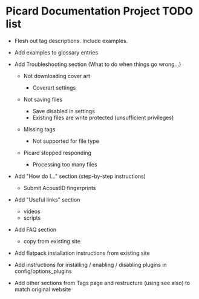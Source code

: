 # Picard Documentation Project TODO list

- Flesh out tag descriptions.  Include examples.

- Add examples to glossary entries

- Add Troubleshooting section (What to do when things go wrong...)
  - Not downloading cover art
    - Coverart settings

  - Not saving files
    - Save disabled in settings
    - Existing files are write protected (unsufficient privileges)

  - Missing tags
    - Not supported for file type

  - Picard stopped responding
    - Processing too many files

- Add "How do I..." section (step-by-step instructions)
  - Submit AcoustID fingerprints

- Add "Useful links" section
  - videos
  - scripts

- Add FAQ section
  - copy from existing site

- Add flatpack installation instructions from existing site

- Add instructions for installing / enabling / disabling plugins in config/options_plugins

- Add other sections from Tags page and restructure (using see also) to match original website

